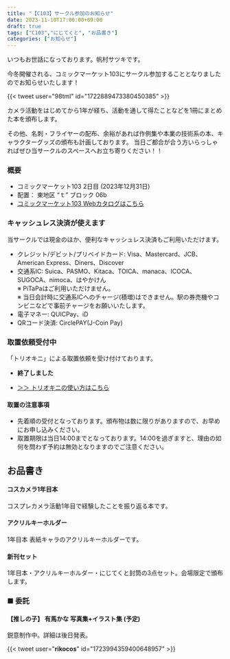```yaml
---
title: "【C103】サークル参加のお知らせ"
date: 2023-11-10T17:00:00+09:00
draft: true
tags: ["C103","にじてくと", "お品書き"]
categories: ["お知らせ"]
---
```


いつもお世話になっております。帆村サツキです。

今冬開催される、コミックマーケット103にサークル参加することとなりましたのでお知らせいたします！

{{< tweet user="98tml" id="1722889473380450385" >}}

カメラ活動をはじめてから1年が経ち、活動を通して得たことなどを1冊にまとめた本を頒布します。

その他、名刺・フライヤーの配布、余裕があれば作例集や本業の技術系の本、キャラクターグッズの頒布も計画しております。
当日ご都合が合う方いらっしゃればぜひ当サークルのスペースへお立ち寄りください！！

### 概要

- コミックマーケット103 2日目 (2023年12月31日)
- 配置： 東地区 “ｔ” ブロック 06b 
- [コミックマーケット103 Webカタログはこちら](https://webcatalog.circle.ms/Perma/Circle/10448152/)

### キャッシュレス決済が使えます

当サークルでは現金のほか、便利なキャッシュレス決済もご利用いただけます。

- クレジット/デビット/プリベイドカード: Visa、Mastercard、JCB、American Express、Diners、Discover
- 交通系IC: Suica、PASMO、Kitaca、TOICA、manaca、ICOCA、SUGOCA、nimoca、はやかけん  
※ PiTaPaはご利用いただけません。   
※ 当日会計時に交通系ICへのチャージ(積増)はできません。駅の券売機やコンビニなどで事前チャージをお願いいたします。
- 電子マネー: QUICPay、iD
- QRコード決済: CirclePAY(J-Coin Pay)

### 取置依頼受付中

「トリオキニ」による取置依頼を受け付けております。

- __終了しました__

- [＞＞ トリオキニの使い方はこちら](https://triokini.com/how_to_use#ippan_wrapper)

#### 取置の注意事項

- 先着順の受付となっております。頒布物は数に限りがありますので、お早めにお申し込みください。
- 取置期限は当日14:00までとなっております。14:00を過ぎますと、理由の如何を問わず予約は無効となりますのでご注意ください。

## お品書き

#### コスカメラ1年目本 

コスプレカメラ活動1年目で経験したことを振り返る本です。

#### アクリルキーホルダー

1年目本 表紙キャラのアクリルキーホルダーです。

#### 新刊セット

1年目本・アクリルキーホルダー・にじてくと封筒の3点セット。会場限定で頒布します。

### ■ 委託

#### 【推しの子】 有馬かな 写真集+イラスト集 (予定)

鋭意制作中。詳細は後日発表。

{{< tweet user="__rikocos__" id="1723994359400648957" >}}

